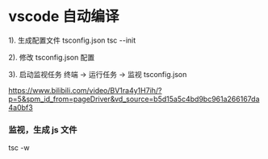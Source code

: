 # vscode 自动编译

1). 生成配置文件 tsconfig.json
    tsc --init

2). 修改 tsconfig.json 配置


3). 启动监视任务
    终端 -> 运行任务  -> 监视 tsconfig.json




https://www.bilibili.com/video/BV1ra4y1H7ih/?p=5&spm_id_from=pageDriver&vd_source=b5d15a5c4bd9bc961a266167da4a0bf3

### 监视，生成 js 文件

tsc -w
